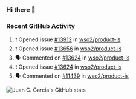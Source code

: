 ### Hi there 👋

<!--
**jcgarciaa/jcgarciaa** is a ✨ _special_ ✨ repository because its `README.md` (this file) appears on your GitHub profile.

Here are some ideas to get you started:

- 🔭 I’m currently working on ...
- 🌱 I’m currently learning ...
- 👯 I’m looking to collaborate on ...
- 🤔 I’m looking for help with ...
- 💬 Ask me about ...
- 📫 How to reach me: ...
- 😄 Pronouns: ...
- ⚡ Fun fact: ...
-->

### Recent GitHub Activity

<!--START_SECTION:activity-->
1. ❗️ Opened issue [#13912](https://github.com/wso2/product-is/issues/13912) in [wso2/product-is](https://github.com/wso2/product-is)
2. ❗️ Opened issue [#13656](https://github.com/wso2/product-is/issues/13656) in [wso2/product-is](https://github.com/wso2/product-is)
3. 🗣 Commented on [#13624](https://github.com/wso2/product-is/issues/13624) in [wso2/product-is](https://github.com/wso2/product-is)
4. ❗️ Opened issue [#13624](https://github.com/wso2/product-is/issues/13624) in [wso2/product-is](https://github.com/wso2/product-is)
5. 🗣 Commented on [#11439](https://github.com/wso2/product-is/issues/11439) in [wso2/product-is](https://github.com/wso2/product-is)
<!--END_SECTION:activity-->

![Juan C. Garcia's GitHub stats](https://github-readme-stats.vercel.app/api?username=jcgarciaa&count_private=true&show_icons=true&hide_border=true)